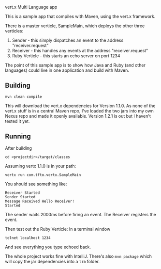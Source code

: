  vert.x Multi Language app

This is a sample app that compiles with Maven, using the vert.x framework.

There is a master verticle, SampleMain, which deploys the other three verticles:

1. Sender - this simply dispatches an event to the address "receiver.request"
2. Receiver - this handles any events at the address "receiver.request"
3. Ruby Verticle - this starts an echo server on port 1234

The point of this sample app is to show how Java and Ruby (and other languages) could live in one application and build with Maven.

## Building

	mvn clean compile

This will download the vert.x dependencies for Version 1.1.0. As none of the vert.x stuff is in a central Maven repo, I've loaded the two jars into my own Nexus repo and made it openly available. Version 1.2.1 is out but I haven't tested it yet.

## Running

After building

	cd <projectdir>/target/classes
	
Assuming vertx 1.1.0 is in your path:

	vertx run com.tfto.vertx.SampleMain

You should see something like:

	Receiver Started
	Sender Started
	Message Received Hello Receiver!
	Started

The sender waits 2000ms before firing an event. The Receiver registers the event.

Then test out the Ruby Verticle: In a terminal window

	telnet localhost 1234

And see everything you type echoed back.

The whole project works fine with IntelliJ. There's also `mvn package` which will copy the jar
dependencies into a `lib` folder.